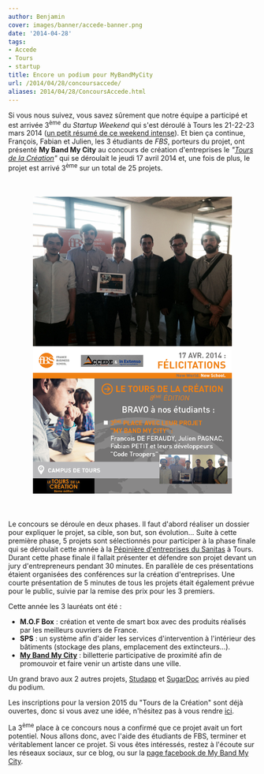 ```yaml
---
author: Benjamin
cover: images/banner/accede-banner.png
date: '2014-04-28'
tags:
- Accede
- Tours
- startup
title: Encore un podium pour MyBandMyCity
url: /2014/04/28/concoursaccede/
aliases: 2014/04/28/ConcoursAccede.html
---
```



Si vous nous suivez, vous savez sûrement que notre équipe a participé et est arrivée 3<sup>ème</sup> du _Startup Weekend_ qui s'est déroulé à Tours les 21-22-23 mars 2014 ([un petit résumé de ce weekend intense](http://code-troopers.com/2014/03/23/StartupWeekend.html)). Et bien ça continue, François, Fabian et Julien, les 3 étudiants de _FBS_, porteurs du projet, ont présenté __My Band My City__ au concours de création d'entreprises le _"[Tours de la Création](http://accede-entreprendre.fr/le-tours-de-la-creation/)"_ qui se déroulait le jeudi 17 avril 2014 et, une fois de plus, le projet est arrivé 3<sup>ème</sup> sur un total de 25 projets.


<div style="text-align:center;margin:50px">
    <a href="/images/posts/2014-04-28-ConcoursAccede/photo.jpg" data-lightbox="group-1" title="Mode normal"  class="inlineBoxes">
	<img class="medium" src="/images/posts/2014-04-28-ConcoursAccede/photo.jpg" alt="Mode normal"/>
    </a>
    <a href="/images/posts/2014-04-28-ConcoursAccede/slide.png" data-lightbox="group-1" title="Mode présentation"  class="inlineBoxes">
	<img class="medium" src="/images/posts/2014-04-28-ConcoursAccede/slide.png" alt="Mode présentation"/>
    </a>
</div>


Le concours se déroule en deux phases. Il faut d'abord réaliser un dossier pour expliquer le projet, sa cible, son but, son évolution… Suite à cette première phase, 5 projets sont sélectionnés pour participer à la phase finale qui se déroulait cette année à la [Pépinière d'entreprises du Sanitas](http://www.pepinieres-agglotours.fr/) à Tours. Durant cette phase finale il fallait présenter et défendre son projet devant un jury d'entrepreneurs pendant 30 minutes. En parallèle de ces présentations étaient organisées des conférences sur la création d'entreprises. Une courte présentation de 5 minutes de tous les projets était également prévue pour le public, suivie par la remise des prix pour les 3 premiers.

Cette année les 3 lauréats ont été :
* __M.O.F Box__ : création et vente de smart box avec des produits réalisés par les meilleurs ouvriers de France.
* __SPS__ : un système afin d'aider les services d'intervention à l'intérieur des bâtiments (stockage des plans, emplacement des extincteurs…).
* [__My Band My City__](http://mybandmycity.code-troopers.com/) : billetterie participative de proximité afin de promouvoir et faire venir un artiste dans une ville.

Un grand bravo aux 2 autres projets, [Studapp](https://www.facebook.com/getstudapp) et [SugarDoc](http://sugardoc.co/) arrivés au pied du podium.

Les inscriptions pour la version 2015 du "Tours de la Création" sont déjà ouvertes, donc si vous avez une idée, n'hésitez pas à vous rendre [ici](http://accede-entreprendre.fr/le-tours-de-la-creation/).

La 3<sup>ème</sup> place à ce concours nous a confirmé que ce projet avait un fort potentiel. Nous allons donc, avec l'aide des étudiants de FBS, terminer et véritablement lancer ce projet. Si vous êtes intéressés, restez à l'écoute sur les réseaux sociaux, sur ce blog, ou sur la [page facebook de My Band My City](https://www.facebook.com/mybandmycity).

